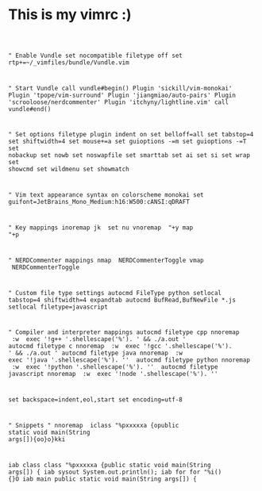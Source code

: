 # This is my vimrc :) 

<code>

" Enable Vundle
set nocompatible
filetype off
set rtp+=~/_vimfiles/bundle/Vundle.vim

" Start Vundle
call vundle#begin()
Plugin 'sickill/vim-monokai'
Plugin 'tpope/vim-surround'
Plugin 'jiangmiao/auto-pairs'
Plugin 'scrooloose/nerdcommenter'
Plugin 'itchyny/lightline.vim'
call vundle#end()

" Set options
filetype plugin indent on
set belloff=all
set tabstop=4
set shiftwidth=4
set mouse+=a
set guioptions -=m
set guioptions -=T
set nobackup
set nowb
set noswapfile
set smarttab
set ai
set si
set wrap
set showcmd
set wildmenu
set showmatch

" Vim text appearance
syntax on
colorscheme monokai
set guifont=JetBrains_Mono_Medium:h16:W500:cANSI:qDRAFT

" Key mappings
inoremap jk <esc>
set nu
vnoremap <C-c> "+y
map <C-v> "+p

" NERDCommenter mappings
nmap <C-/> <Plug>NERDCommenterToggle
vmap <C-/> <Plug>NERDCommenterToggle

" Custom file type settings
autocmd FileType python setlocal tabstop=4 shiftwidth=4 expandtab
autocmd BufRead,BufNewFile *.js setlocal filetype=javascript

" Compiler and interpreter mappings
autocmd filetype cpp nnoremap <F9> :w <bar> exec '!g++ '.shellescape('%'). ' && ./a.out '<CR>
autocmd filetype c nnoremap <F9> :w <bar> exec '!gcc '.shellescape('%'). ' && ./a.out '<CR>
autocmd filetype java nnoremap <F9> :w <bar> exec '!java '.shellescape('%'). '' <CR>
autocmd filetype python nnoremap <F9> :w <bar> exec '!python '.shellescape('%'). '' <CR>
autocmd filetype javascript nnoremap <F9> :w <bar> exec '!node '.shellescape('%'). '' <CR>

set backspace=indent,eol,start
set encoding=utf-8

" Snippets
" nnoremap <C-j> iclass <ESC>"%pxxxxxa {<ESC>opublic static void main(String args[]){<Esc>o<Esc>o}<Esc>o}<Esc>kki<Tab><Tab>

iab class class <ESC>"%pxxxxxa {<CR>public static void main(String args[]) {<CR>
iab sysout System.out.println();
iab for for <ESC>"%i() {<CR>}<ESC>O
iab main public static void main(String args[]) {<CR>

</code>
